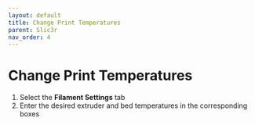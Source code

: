 ```yaml
---
layout: default
title: Change Print Temperatures
parent: Slic3r
nav_order: 4
---
```


# Change Print Temperatures

1. Select the **Filament Settings** tab
2. Enter the desired extruder and bed temperatures in the corresponding boxes